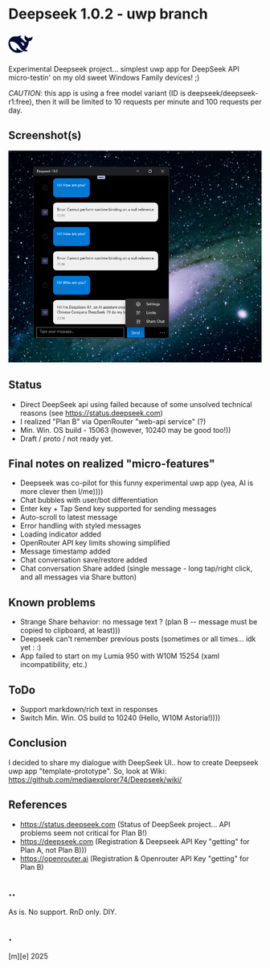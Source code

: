 # Deepseek 1.0.2 - uwp branch
![Logo](Images/logo.png)

Experimental Deepseek project... simplest uwp app for DeepSeek API micro-testin' on my old sweet Windows Family devices! ;) 

_CAUTION_: this app is using a free model variant (ID is deepseek/deepseek-r1:free), then it will be limited to 10 requests per minute and 100 requests per day.

## Screenshot(s)
![Logo](Images/shot01.png)

## Status
- Direct DeepSeek api using failed because of some unsolved technical reasons (see https://status.deepseek.com)
- I realized "Plan B" via OpenRouter "web-api service" (?)
- Min. Win. OS build - 15063 (however, 10240 may be good too!))
- Draft / proto / not ready yet.

## Final notes on realized "micro-features"
- Deepseek was co-pilot for this funny experimental uwp app (yea, AI is more clever then I/me)))) 
- Chat bubbles with user/bot differentiation
- Enter key + Tap Send key supported for sending messages
- Auto-scroll to latest message 
- Error handling with styled messages 
- Loading indicator added
- OpenRouter API key limits showing simplified
- Message timestamp added
- Chat conversation save/restore added
- Chat conversation Share added (single message - long tap/right click, and all messages via Share button)

## Known problems 
- Strange Share behavior: no message text ? (plan B -- message must be copied to clipboard, at least)))
- Deepseek can't remember previous posts (sometimes or all times… idk yet : :)
- App failed to start on my Lumia 950 with W10M 15254 (xaml incompatibility, etc.)

## ToDo
- Support markdown/rich text in responses
- Switch Min. Win. OS build to 10240 (Hello, W10M Astoria!))))

## Conclusion

I decided to share my dialogue with DeepSeek UI.. how to create Deepseek uwp app "template-prototype". 
So, look at Wiki: https://github.com/mediaexplorer74/Deepseek/wiki/

## References
- https://status.deepseek.com (Status of DeepSeek project... API problems seem not critical for Plan B!)
- https://deepseek.com (Registration & Deepseek API Key "getting" for Plan A, not Plan B)))
- https://openrouter.ai (Registration & Openrouter API Key "getting" for Plan B)


## ..
As is. No support. RnD only. DIY.

## .
[m][e] 2025
